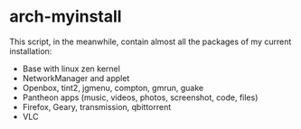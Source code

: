 # arch-myinstall

This script, in the meanwhile, contain almost all the packages of my current installation:

+ Base with linux zen kernel
+ NetworkManager and applet
+ Openbox, tint2, jgmenu, compton, gmrun, guake
+ Pantheon apps (music, videos, photos, screenshot, code, files)
+ Firefox, Geary, transmission, qbittorrent
+ VLC 
